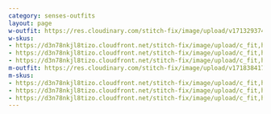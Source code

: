 ```yaml
---
category: senses-outfits
layout: page
w-outfit: https://res.cloudinary.com/stitch-fix/image/upload/v1713293743/Style_studio/Styleshuffle/S05BBFD.jpg
w-skus:
- https://d3n78nkjl8tizo.cloudfront.net/stitch-fix/image/upload/c_fit,h_720,w_862/v1704442062/coljkf2ydnnarn9xmjrt.jpg
- https://d3n78nkjl8tizo.cloudfront.net/stitch-fix/image/upload/c_fit,h_720,w_862/v1712129859/wou9f3cs0ebgn8zvapzc.jpg
- https://d3n78nkjl8tizo.cloudfront.net/stitch-fix/image/upload/c_fit,h_720,w_862/v1700698412/wwqlkeahwpvd0owgvvu4.jpg
m-outfit: https://res.cloudinary.com/stitch-fix/image/upload/v1718384179/onboarding/StyleFile/Mens/2024-04-17_M_OLD_R43_00746_1x1.jpg
m-skus: 
- https://d3n78nkjl8tizo.cloudfront.net/stitch-fix/image/upload/c_fit,h_720,w_862/v1681290117/o4vtwxgivsah1jhrsztf.jpg
- https://d3n78nkjl8tizo.cloudfront.net/stitch-fix/image/upload/c_fit,h_720,w_862/v1706760151/ftqtru3n92ficapc8t6i.jpg
- https://d3n78nkjl8tizo.cloudfront.net/stitch-fix/image/upload/c_fit,h_720,w_862/v1711006757/uvbssrpwkzy91gwqinn9.jpg
---
```


